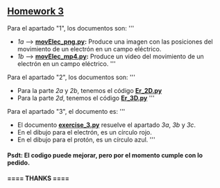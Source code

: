## **[Homework 3](https://github.com/Sterben22/MMF/tree/main/HomeWork_3)** 

Para el apartado "1", los documentos son:
'''
- *1a* --> **[movElec_png.py](https://github.com/Sterben22/MMF/blob/main/HomeWork_3/movElec_png.py):** Produce una imagen con las posiciones del movimiento de un electrón en un campo eléctrico.
- *1b* --> **[movElec_mp4.py](https://github.com/Sterben22/MMF/blob/main/HomeWork_3/movElec_mp4.py):** Produce un video del movimiento de un electrón en un campo eléctrico.
'''

Para el apartado "2", los documentos son:
'''
- Para la parte *2a* y *2b*, tenemos el código **[Er_2D.py](https://github.com/Sterben22/MMF/blob/main/HomeWork_3/Er_2D.py)**
- Para la parte *2d*, tenemos el código **[Er_3D.py](https://github.com/Sterben22/MMF/blob/main/HomeWork_3/Er_3D.py)**
'''

Para el apartado "3", el documento es:
'''
- El documento **[exercise_3.py](https://github.com/Sterben22/MMF/blob/main/HomeWork_3/exercise_3.py)** resuelve el apartado *3a*, *3b* y *3c*.
- En el dibujo para el electrón, es un círculo rojo.
- En el dibujo para el protón, es un círculo azul.
'''


#### Psdt: El codigo puede mejorar, pero por el momento cumple con lo pedido.

**==== THANKS ====**